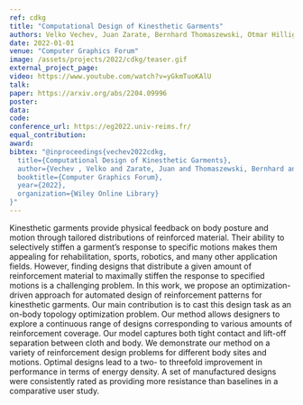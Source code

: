 ```yaml
---
ref: cdkg
title: "Computational Design of Kinesthetic Garments"
authors: Velko Vechev, Juan Zarate, Bernhard Thomaszewski, Otmar Hilliges
date: 2022-01-01
venue: "Computer Graphics Forum"
image: /assets/projects/2022/cdkg/teaser.gif
external_project_page: 
video: https://www.youtube.com/watch?v=yGkmTuoKAlU
talk: 
paper: https://arxiv.org/abs/2204.09996
poster: 
data: 
code: 
conference_url: https://eg2022.univ-reims.fr/
equal_contribution: 
award: 
bibtex: "@inproceedings{vechev2022cdkg,
  title={Computational Design of Kinesthetic Garments},
  author={Vechev , Velko and Zarate, Juan and Thomaszewski, Bernhard and Hilliges, Otmar},
  booktitle={Computer Graphics Forum},
  year={2022},
  organization={Wiley Online Library}
}"
---
```

Kinesthetic garments provide physical feedback on body posture and motion through tailored distributions of reinforced
material. Their ability to selectively stiffen a garment’s response to specific motions makes them appealing for rehabilitation,
sports, robotics, and many other application fields. However, finding designs that distribute a given amount of reinforcement
material to maximally stiffen the response to specified motions is a challenging problem. In this work, we propose an
optimization-driven approach for automated design of reinforcement patterns for kinesthetic garments. Our main contribution
is to cast this design task as an on-body topology optimization problem. Our method allows designers to explore a continuous
range of designs corresponding to various amounts of reinforcement coverage. Our model captures both tight contact and
lift-off separation between cloth and body. We demonstrate our method on a variety of reinforcement design problems for
different body sites and motions. Optimal designs lead to a two- to threefold improvement in performance in terms of energy
density. A set of manufactured designs were consistently rated as providing more resistance than baselines in a comparative
user study.
